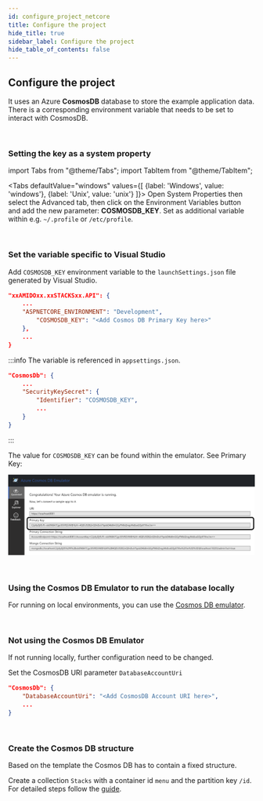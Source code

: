```yaml
---
id: configure_project_netcore
title: Configure the project
hide_title: true
sidebar_label: Configure the project
hide_table_of_contents: false
---
```


## Configure the project

It uses an Azure **CosmosDB** database to store the example application data.
There is a corresponding environment variable that needs to be set to interact with CosmosDB.

<br />

### Setting the key as a system property

import Tabs from "@theme/Tabs";
import TabItem from "@theme/TabItem";

<Tabs
    defaultValue="windows"
    values={[
    {label: 'Windows', value: 'windows'},
    {label: 'Unix', value: 'unix'}
    ]}>
    <TabItem value="windows">
        Open System Properties then select the Advanced tab, then click on the Environment Variables button and add the new parameter: <strong>COSMOSDB_KEY</strong>.
    </TabItem>
    <TabItem value="unix">
        Set as additional variable within e.g. <code>~/.profile</code> or <code>/etc/profile</code>.
    </TabItem>
</Tabs>

<br />

### Set the variable specific to Visual Studio

Add `COSMOSDB_KEY` environment variable to the `launchSettings.json` file generated by Visual Studio.

```json {4} title="src/api/xxAMIDOxx.xxSTACKSxx.API/properties/launchSettings.json"
"xxAMIDOxx.xxSTACKSxx.API": {
    ...
    "ASPNETCORE_ENVIRONMENT": "Development",
        "COSMOSDB_KEY": "<Add Cosmos DB Primary Key here>"
    },
    ...
}
```

:::info
The variable is referenced in `appsettings.json`.

```json {4} title="src/api/xxAMIDOxx.xxSTACKSxx.API/appsettings.json"
"CosmosDb": {
    ...
    "SecurityKeySecret": {
        "Identifier": "COSMOSDB_KEY",
        ...
    }
}
```

:::


The value for `COSMOSDB_KEY` can be found within the emulator. See Primary Key:

![CosmosDB](/img/cosmosdb_emulator_3.png)

<br />

### Using the Cosmos DB Emulator to run the database locally

For running on local environments, you can use the [Cosmos DB emulator](https://docs.microsoft.com/en-us/azure/cosmos-db/local-emulator?tabs=ssl-netstd21).


<br />

### Not using the Cosmos DB Emulator

If not running locally, further configuration need to be changed.

Set the CosmosDB URI parameter `DatabaseAccountUri` 

```json {2} title="<PROJECT-NAME>/src/api/xxAMIDOxx.xxSTACKSxx.API/appsettings.json"
"CosmosDb": {
    "DatabaseAccountUri": "<Add CosmosDB Account URI here>",
    ...
}
```

<br />

### Create the Cosmos DB structure

Based on the template the Cosmos DB has to contain a fixed structure.

Create a collection `Stacks` with a container id `menu` and the partition key `/id`. For detailed steps follow the [guide](/docs/workloads/netcore/guide/cosmosdb/cosmosdb_configuration_netcore).



